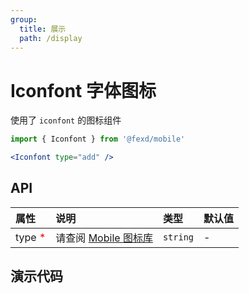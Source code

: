```yaml
---
group:
  title: 展示
  path: /display
---
```


# Iconfont 字体图标 <ImportCost name="Iconfont" />

使用了 `iconfont` 的图标组件

<!-- prettier-ignore -->
```jsx | pure
import { Iconfont } from '@fexd/mobile'

<Iconfont type="add" />
```

## API

| 属性 | 说明 | 类型 | 默认值 |
| :-- | :-- | :-- | :-- |
| type <span style="color: red;">\*</span> | 请查阅 [Mobile 图标库](https://www.iconfont.cn/manage/index?spm=a313x.7781069.1998910419.12&manage_type=myprojects&projectId=2462721) | `string` | - |

## 演示代码

<!-- ### 预览 -->

<code src="./demos/demo1/index.tsx" />
